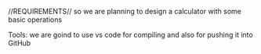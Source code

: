 //REQUIREMENTS//
so we are planning to design a calculator with some basic operations

Tools: we are goind to use vs code for compiling and also for pushing it into GitHub